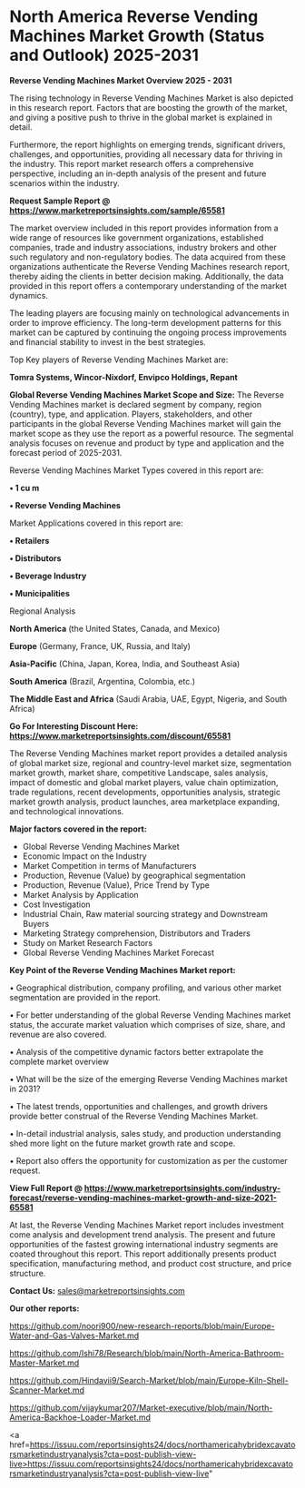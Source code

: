 # North America Reverse Vending Machines Market Growth (Status and Outlook) 2025-2031

<Strong> Reverse Vending Machines Market Overview 2025 - 2031</strong>

The rising technology in Reverse Vending Machines Market is also depicted in this research report. Factors that are boosting the growth of the market, and giving a positive push to thrive in the global market is explained in detail.

Furthermore, the report highlights on emerging trends, significant drivers, challenges, and opportunities, providing all necessary data for thriving in the industry. This report market research offers a comprehensive perspective, including an in-depth analysis of the present and future scenarios within the industry.

<strong>Request Sample Report @ <a href=https://www.marketreportsinsights.com/sample/65581>https://www.marketreportsinsights.com/sample/65581</a></strong>

The market overview included in this report provides information from a wide range of resources like government organizations, established companies, trade and industry associations, industry brokers and other such regulatory and non-regulatory bodies. The data acquired from these organizations authenticate the Reverse Vending Machines research report, thereby aiding the clients in better decision making. Additionally, the data provided in this report offers a contemporary understanding of the market dynamics.

The leading players are focusing mainly on technological advancements in order to improve efficiency. The long-term development patterns for this market can be captured by continuing the ongoing process improvements and financial stability to invest in the best strategies.

Top Key players of Reverse Vending Machines Market are:

<strong>Tomra Systems, Wincor-Nixdorf, Envipco Holdings, Repant</strong>

<strong><b>Global Reverse Vending Machines Market Scope and Size:</b></strong>
The Reverse Vending Machines market is declared segment by company, region (country), type, and application. Players, stakeholders, and other participants in the global Reverse Vending Machines market will gain the market scope as they use the report as a powerful resource. The segmental analysis focuses on revenue and product by type and application and the forecast period of 2025-2031.

Reverse Vending Machines Market Types covered in this report are:

<strong>• 1 cu m

• Reverse Vending Machines</strong>

Market Applications covered in this report are:

<strong>• Retailers

• Distributors

• Beverage Industry

• Municipalities</strong> 

Regional Analysis

<strong>North America</strong> (the United States, Canada, and Mexico)

<strong>Europe</strong> (Germany, France, UK, Russia, and Italy)

<strong>Asia-Pacific</strong> (China, Japan, Korea, India, and Southeast Asia)

<strong>South America</strong> (Brazil, Argentina, Colombia, etc.)

<strong>The Middle East and Africa</strong> (Saudi Arabia, UAE, Egypt, Nigeria, and South Africa)

<strong>Go For Interesting Discount Here: <a href=https://www.marketreportsinsights.com/discount/65581>https://www.marketreportsinsights.com/discount/65581</a></strong>

The Reverse Vending Machines market report provides a detailed analysis of global market size, regional and country-level market size, segmentation market growth, market share, competitive Landscape, sales analysis, impact of domestic and global market players, value chain optimization, trade regulations, recent developments, opportunities analysis, strategic market growth analysis, product launches, area marketplace expanding, and technological innovations.

<strong><b>Major factors covered in the report:</b></strong>
<ul>
  <li>Global Reverse Vending Machines Market </li>
  <li>Economic Impact on the Industry</li>
  <li>Market Competition in terms of Manufacturers</li>
  <li>Production, Revenue (Value) by geographical segmentation</li>
  <li>Production, Revenue (Value), Price Trend by Type</li>
  <li>Market Analysis by Application</li>
  <li>Cost Investigation</li>
  <li>Industrial Chain, Raw material sourcing strategy and Downstream Buyers</li>
  <li>Marketing Strategy comprehension, Distributors and Traders</li>
  <li>Study on Market Research Factors</li>
  <li>Global Reverse Vending Machines Market Forecast</li>
</ul>

<strong><b>Key Point of the Reverse Vending Machines Market report:</b></strong>

• Geographical distribution, company profiling, and various other market segmentation are provided in the report.

• For better understanding of the global Reverse Vending Machines market status, the accurate market valuation which comprises of size, share, and revenue are also covered.

• Analysis of the competitive dynamic factors better extrapolate the complete market overview

• What will be the size of the emerging Reverse Vending Machines market in 2031?

• The latest trends, opportunities and challenges, and growth drivers provide better construal of the Reverse Vending Machines Market.

• In-detail industrial analysis, sales study, and production understanding shed more light on the future market growth rate and scope.

• Report also offers the opportunity for customization as per the customer request.

<strong><b>View Full Report @ <a href=https://www.marketreportsinsights.com/industry-forecast/reverse-vending-machines-market-growth-and-size-2021-65581>https://www.marketreportsinsights.com/industry-forecast/reverse-vending-machines-market-growth-and-size-2021-65581</a></b></strong>


At last, the Reverse Vending Machines Market report includes investment come analysis and development trend analysis. The present and future opportunities of the fastest growing international industry segments are coated throughout this report. This report additionally presents product specification, manufacturing method, and product cost structure, and price structure.

<strong>Contact Us:</strong>
sales@marketreportsinsights.com

<strong>Our other reports:</strong>

<a href=https://github.com/noori900/new-research-reports/blob/main/Europe-Water-and-Gas-Valves-Market.md>https://github.com/noori900/new-research-reports/blob/main/Europe-Water-and-Gas-Valves-Market.md</a>

<a href=https://github.com/Ishi78/Research/blob/main/North-America-Bathroom-Master-Market.md>https://github.com/Ishi78/Research/blob/main/North-America-Bathroom-Master-Market.md</a>

<a href=https://github.com/Hindavii9/Search-Market/blob/main/Europe-Kiln-Shell-Scanner-Market.md>https://github.com/Hindavii9/Search-Market/blob/main/Europe-Kiln-Shell-Scanner-Market.md</a>

<a href=https://github.com/vijaykumar207/Market-executive/blob/main/North-America-Backhoe-Loader-Market.md>https://github.com/vijaykumar207/Market-executive/blob/main/North-America-Backhoe-Loader-Market.md</a>

<a href=https://issuu.com/reportsinsights24/docs/northamericahybridexcavatorsmarketindustryanalysis?cta=post-publish-view-live>https://issuu.com/reportsinsights24/docs/northamericahybridexcavatorsmarketindustryanalysis?cta=post-publish-view-live</a>"
